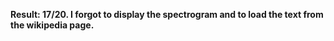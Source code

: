 **Result: 17/20. I forgot to display the spectrogram and to load the text from the wikipedia page.**
